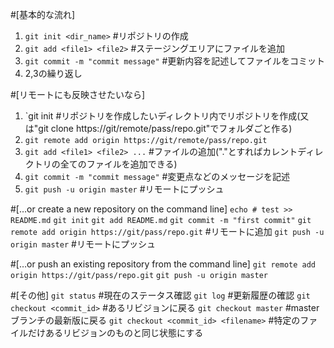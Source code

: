 #[基本的な流れ]
1. `git init <dir_name>` #リポジトリの作成
2. `git add <file1> <file2>`  #ステージングエリアにファイルを追加
3. `git commit -m "commit message"` #更新内容を記述してファイルをコミット
4. 2,3の繰り返し

#[リモートにも反映させたいなら]
1. `git init #リポジトリを作成したいディレクトリ内でリポジトリを作成(又は"git clone https://git/remote/pass/repo.git"でフォルダごと作る)
2. `git remote add origin https://git/remote/pass/repo.git`
3. `git add <file1> <file2> ...` #ファイルの追加("."とすればカレントディレクトリの全てのファイルを追加できる)
4. `git commit -m "commit message"` #変更点などのメッセージを記述
5. `git push -u origin master` #リモートにプッシュ

#[…or create a new repository on the command line]
`echo # test >> README.md`
`git init`
`git add README.md`
`git commit -m "first commit"`
`git remote add origin https://git/pass/repo.git` #リモートに追加
`git push -u origin master` #リモートにプッシュ

#[…or push an existing repository from the command line]
`git remote add origin https://git/pass/repo.git`
`git push -u origin master`

#[その他]
`git status` #現在のステータス確認
`git log` #更新履歴の確認
`git checkout <commit_id>` #あるリビジョンに戻る
`git checkout master` #masterブランチの最新版に戻る
`git checkout <commit_id> <filename>` #特定のファイルだけあるリビジョンのものと同じ状態にする